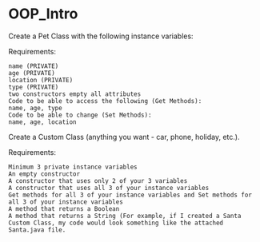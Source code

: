 # OOP_Intro
Create a Pet Class with the following instance variables: 

Requirements:

    name (PRIVATE) 
    age (PRIVATE) 
    location (PRIVATE) 
    type (PRIVATE) 
    two constructors empty all attributes 
    Code to be able to access the following (Get Methods): 
    name, age, type 
    Code to be able to change (Set Methods): 
    name, age, location  

Create a Custom Class (anything you want - car, phone, holiday, etc.). 

Requirements: 

    Minimum 3 private instance variables 
    An empty constructor 
    A constructor that uses only 2 of your 3 variables
    A constructor that uses all 3 of your instance variables 
    Get methods for all 3 of your instance variables and Set methods for all 3 of your instance variables 
    A method that returns a Boolean 
    A method that returns a String (For example, if I created a Santa Custom Class, my code would look something like the attached Santa.java file. 
